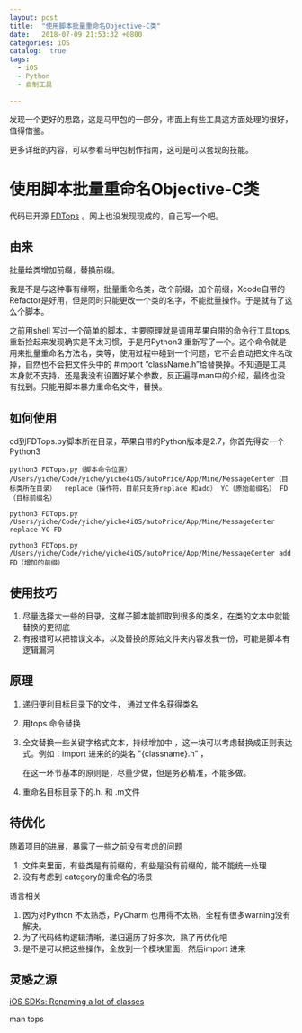 ```yaml
---
layout: post
title:  "使用脚本批量重命名Objective-C类"
date:   2018-07-09 21:53:32 +0800
categories: iOS
catalog:  true
tags:
  - iOS
  - Python
  - 自制工具

---
```




发现一个更好的思路，这是马甲包的一部分，市面上有些工具这方面处理的很好，值得借鉴。

更多详细的内容，可以参看马甲包制作指南，这可是可以套现的技能。



# 使用脚本批量重命名Objective-C类

代码已开源 [FDTops](https://github.com/toolazytoname/FDTops) 。网上也没发现现成的，自己写一个吧。

## 由来

批量给类增加前缀，替换前缀。

我是不是与这种事有缘啊，批量重命名类，改个前缀，加个前缀，Xcode自带的Refactor是好用，但是同时只能更改一个类的名字，不能批量操作。于是就有了这么个脚本。

之前用shell 写过一个简单的脚本，主要原理就是调用苹果自带的命令行工具tops,重新捡起来发现确实是不太习惯，于是用Python3 重新写了一个。这个命令就是用来批量重命名方法名，类等，使用过程中碰到一个问题，它不会自动把文件名改掉，自然也不会把文件头中的 #import “className.h”给替换掉。不知道是工具本身就不支持，还是我没有设置好某个参数，反正遍寻man中的介绍，最终也没有找到。只能用脚本暴力重命名文件，替换。



## 如何使用

cd到FDTops.py脚本所在目录，苹果自带的Python版本是2.7，你首先得安一个Python3

```shell
python3 FDTops.py（脚本命令位置） /Users/yiche/Code/yiche/yiche4iOS/autoPrice/App/Mine/MessageCenter（目标类所在目录）  replace（操作符，目前只支持replace 和add） YC（原始前缀名） FD（目标前缀名） 

python3 FDTops.py /Users/yiche/Code/yiche/yiche4iOS/autoPrice/App/Mine/MessageCenter  replace YC FD 

python3 FDTops.py /Users/yiche/Code/yiche/yiche4iOS/autoPrice/App/Mine/MessageCenter add FD（增加的前缀） 

```



## 使用技巧

1. 尽量选择大一些的目录，这样子脚本能抓取到很多的类名，在类的文本中就能替换的更彻底
2. 有报错可以把错误文本，以及替换的原始文件夹内容发我一份，可能是脚本有逻辑漏洞





## 原理

1. 递归便利目标目录下的文件， 通过文件名获得类名

2. 用tops 命令替换 

3. 全文替换一些关键字格式文本，持续增加中 ，这一块可以考虑替换成正则表达式。例如：import 进来的的类名 "{classname}.h” ，

   在这一环节基本的原则是，尽量少做，但是务必精准，不能多做。

4. 重命名目标目录下的.h. 和 .m文件



## 待优化

随着项目的进展，暴露了一些之前没有考虑的问题

1. 文件夹里面，有些类是有前缀的，有些是没有前缀的，能不能统一处理
2. 没有考虑到 category的重命名的场景



语言相关

1. 因为对Python 不太熟悉，PyCharm 也用得不太熟，全程有很多warning没有解决。
2. 为了代码结构逻辑清晰，递归遍历了好多次，熟了再优化吧
3. 是不是可以把这些操作，全放到一个模块里面，然后import 进来 



## 灵感之源

[iOS SDKs: Renaming a lot of classes](https://stackoverflow.com/questions/16645726/ios-sdks-renaming-a-lot-of-classes)

man tops